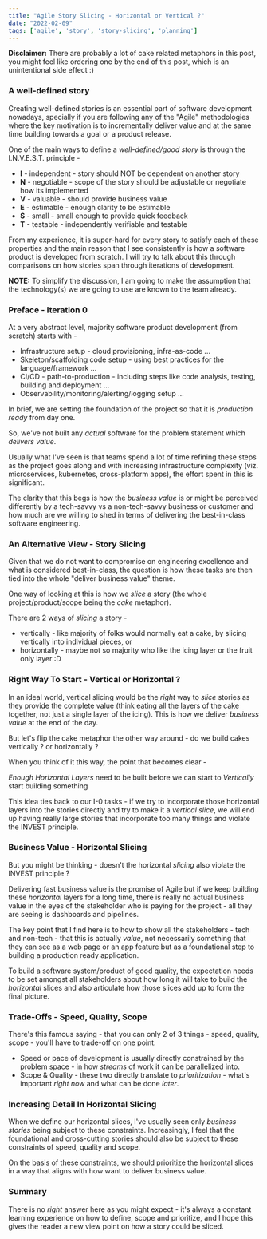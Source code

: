```yaml
---
title: "Agile Story Slicing - Horizontal or Vertical ?"
date: "2022-02-09"
tags: ['agile', 'story', 'story-slicing', 'planning']
---
```

**Disclaimer:** There are probably a lot of cake related metaphors in this post, you might feel like ordering one by the 
end of this post, which is an unintentional side effect :)

### A well-defined story

Creating well-defined stories is an essential part of software development nowadays, specially if you are following any 
of the "Agile" methodologies where the key motivation is to incrementally deliver value and at the same time building 
towards a goal or a product release.

One of the main ways to define a _well-defined/good story_ is through the I.N.V.E.S.T. principle - 

* **I** - independent - story should NOT be dependent on another story
* **N** - negotiable - scope of the story should be adjustable or negotiate how its implemented
* **V** - valuable - should provide business value
* **E** - estimable - enough clarity to be estimable
* **S** - small - small enough to provide quick feedback
* **T** - testable - independently verifiable and testable 

From my experience, it is super-hard for every story to satisfy each of these properties and the main reason that I see 
consistently is how a software product is developed from scratch. I will try to talk about this through comparisons on 
how stories span through iterations of development. 

**NOTE:** To simplify the discussion, I am going to make the assumption that the technology(s) we are going to use are known to 
the team already.

### Preface - Iteration 0

At a very abstract level, majority software product development (from scratch) starts with -

* Infrastructure setup - cloud provisioning, infra-as-code ...
* Skeleton/scaffolding code setup - using best practices for the language/framework ...
* CI/CD - path-to-production - including steps like code analysis, testing, building and deployment  ...
* Observability/monitoring/alerting/logging setup ...

In brief, we are setting the foundation of the project so that it is _production ready_ from day one.

So, we've not built any _actual_ software for the problem statement which _delivers value_.

Usually what I've seen is that teams spend a lot of time refining these steps as the project goes along and with increasing 
infrastructure complexity (viz. microservices, kubernetes, cross-platform apps), the effort spent in this is significant.

The clarity that this begs is how the _business value_ is or might be perceived differently by a tech-savvy vs a non-tech-savvy 
business or customer and how much are we willing to shed in terms of delivering the best-in-class software engineering. 

### An Alternative View - Story Slicing

Given that we do not want to compromise on engineering excellence and what is considered best-in-class, the question is how 
these tasks are then tied into the whole "deliver business value" theme.

One way of looking at this is how we _slice_ a story (the whole project/product/scope being the _cake_ metaphor).

There are 2 ways of _slicing_ a story - 

* vertically - like majority of folks would normally eat a cake, by slicing vertically into individual pieces, or 
* horizontally - maybe not so majority who like the icing layer or the fruit only layer :D

### Right Way To Start - Vertical or Horizontal ?

In an ideal world, vertical slicing would be the _right_ way to _slice_ stories as they provide the complete value (think eating 
all the layers of the cake together, not just a single layer of the icing). This is how we deliver _business value_ at the end of 
the day.

But let's flip the cake metaphor the other way around - do we build cakes vertically ? or horizontally ?

When you think of it this way, the point that becomes clear - 

_Enough Horizontal Layers_ need to be built before we can start to _Vertically_ start building something

This idea ties back to our I-0 tasks - if we try to incorporate those horizontal layers into the stories directly and try to 
make it a _vertical slice_, we will end up having really large stories that incorporate too many things and violate the INVEST 
principle.

### Business Value - Horizontal Slicing

But you might be thinking - doesn't the horizontal _slicing_ also violate the INVEST principle ?

Delivering fast business value is the promise of Agile but if we keep building these _horizontal_ layers for a long time, there 
is really no actual business value in the eyes of the stakeholder who is paying for the project - all they are seeing is dashboards and 
pipelines.

The key point that I find here is to how to show all the stakeholders - tech and non-tech - that this is actually _value_, not necessarily 
something that they can see as a web page or an app feature but as a foundational step to building a production ready application.

To build a software system/product of good quality, the expectation needs to be set amongst all stakeholders about how long it
will take to build the _horizontal_ slices and also articulate how those slices add up to form the final picture.

### Trade-Offs - Speed, Quality, Scope

There's this famous saying - that you can only 2 of 3 things - speed, quality, scope - you'll have to trade-off on one point.

* Speed or pace of development is usually directly constrained by the problem space - in how _streams_ of work it can be parallelized 
into.
* Scope & Quality - these two directly translate to _prioritization_ - what's important _right now_ and what can be done _later_.

### Increasing Detail In Horizontal Slicing
When we define our horizontal slices, I've usually seen only _business stories_ being subject to these constraints. Increasingly, I feel 
that the foundational and cross-cutting stories should also be subject to these constraints of speed, quality and scope.

On the basis of these constraints, we should prioritize the horizontal slices in a way that aligns with how want to deliver 
business value.

### Summary

There is no _right_ answer here as you might expect - it's always a constant learning experience on how to define, scope and prioritize,
and I hope this gives the reader a new view point on how a story could be sliced.
